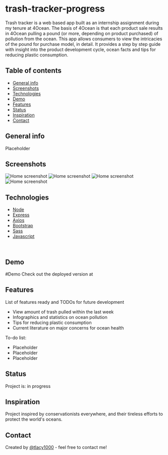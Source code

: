 # trash-tracker-progress
Trash tracker is a web based app built as an internship assignment during my tenure at 4Ocean.  The basis of 4Ocean is that each product sale results in 4Ocean pulling a pound (or more, depending on product purchased) of pollution from the ocean. This app allows consumers to view the intricacies of the pound for purchase model, in detail. It provides a step by step guide with insight into the product development cycle, ocean facts and tips for reducing plastic consumption.
​
## Table of contents
* [General info](#general-info)
* [Screenshots](#screenshots)
* [Technologies](#technologies)
* [Demo](#demo)
* [Features](#features)
* [Status](#status)
* [Inspiration](#inspiration)
* [Contact](#contact)
​
## General info
 Placeholder
​
## Screenshots
![Home screenshot](./img/screens/home.png)
![Home screenshot](./img/screens/intro.png)
![Home screenshot](./img/screens/speakers.png)
![Home screenshot](./img/screens/schedule.png)
​
## Technologies
* [Node](https://nodejs.org) 
* [Express](https://expressjs.com/) 
* [Axios](https://www.npmjs.com/package/axios) 
* [Bootstrap](https://www.mongodb.com/)  
* [Sass](https://sass-lang.com/)
* [Javascript](https://www.javascript.com/)

​
## Demo


#Demo Check out the deployed version at 
​

## Features
List of features ready and TODOs for future development
* View amount of trash pulled within the last week
* Infographics and statistics on ocean pollution
* Tips for reducing plastic consumption
* Current literature on major concerns for ocean health
​

To-do list:
* Placeholder 
* Placeholder 
* Placeholder 
​
## Status
Project is: in progress
​
## Inspiration
Project inspired by conservationists everywhere, and their tireless efforts to protect the world's oceans.
​
## Contact
Created by [@tlacy1000](https://www.lacytammy.com/) - feel free to contact me!
